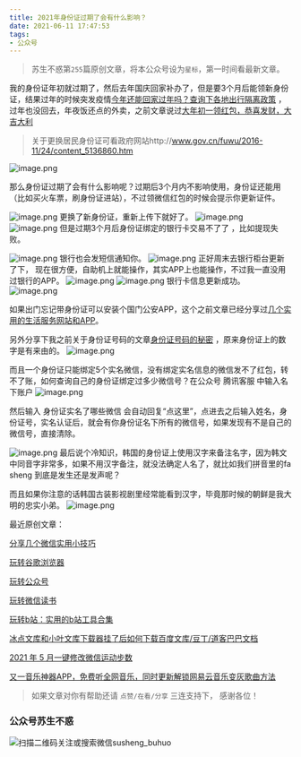 ```yaml
---
title: 2021年身份证过期了会有什么影响？
date: 2021-06-11 17:47:53
tags:
- 公众号
---
```

> 苏生不惑第`255`篇原创文章，将本公众号设为`星标`，第一时间看最新文章。

我的身份证年初就过期了，然后去年国庆回家补办了，但是要3个月后能领新身份证，结果过年的时候突发疫情[今年还能回家过年吗？查询下各地出行隔离政策](https://mp.weixin.qq.com/s/_N83uXdaHnU6QS3n6k-udA) ，过年也没回去，年夜饭还点的外卖，之前文章说过[大年初一领红包，恭喜发财，大吉大利](https://mp.weixin.qq.com/s/82LCzupXtgxv310xUlodBA)

> 关于更换居民身份证可看政府网站http://www.gov.cn/fuwu/2016-11/24/content_5136860.htm

![image.png](https://upload-images.jianshu.io/upload_images/23152173-f61161a2dcde577d.png?imageMogr2/auto-orient/strip%7CimageView2/2/w/1240)

那么身份证过期了会有什么影响呢？过期后3个月内不影响使用，身份证还能用（比如买火车票，刷身份证进站），不过领微信红包的时候会提示你更新证件。

![image.png](https://upload-images.jianshu.io/upload_images/23152173-5c32b763c50cdffe.png?imageMogr2/auto-orient/strip%7CimageView2/2/w/1240)
更换了新身份证，重新上传下就好了。
![image.png](https://upload-images.jianshu.io/upload_images/23152173-493c19a41bce0f90.png?imageMogr2/auto-orient/strip%7CimageView2/2/w/1240)
![image.png](https://upload-images.jianshu.io/upload_images/23152173-d4b714f9419b3e13.png?imageMogr2/auto-orient/strip%7CimageView2/2/w/1240)
但是过期3个月后身份证绑定的银行卡交易不了了 ，比如提现失败。

![image.png](https://upload-images.jianshu.io/upload_images/23152173-cea5d0032c976ed1.png?imageMogr2/auto-orient/strip%7CimageView2/2/w/1240)
银行也会发短信通知你。
![image.png](https://upload-images.jianshu.io/upload_images/23152173-70a37e758c0e4dd3.png?imageMogr2/auto-orient/strip%7CimageView2/2/w/1240)
正好周末去银行柜台更新了下， 现在很方便，自助机上就能操作，其实APP上也能操作，不过我一直没用过银行的APP。
![image.png](https://upload-images.jianshu.io/upload_images/23152173-1622620867197934.png?imageMogr2/auto-orient/strip%7CimageView2/2/w/1240)
![image.png](https://upload-images.jianshu.io/upload_images/23152173-68de4099a1267ef7.png?imageMogr2/auto-orient/strip%7CimageView2/2/w/1240)
银行卡信息更新成功。
![image.png](https://upload-images.jianshu.io/upload_images/23152173-0478fd81a69d946a.png?imageMogr2/auto-orient/strip%7CimageView2/2/w/1240)

如果出门忘记带身份证可以安装个国门公安APP，这个之前文章已经分享过[几个实用的生活服务网站和APP](https://mp.weixin.qq.com/s/Z92IUaTEfuEoDtJLVl4A4Q)。

另外分享下我之前关于身份证号码的文章[身份证号码的秘密](https://mp.weixin.qq.com/s/yYuS5_2obt50kH4yrLg1Jw) ，原来身份证上的数字是有来由的。
![image.png](https://upload-images.jianshu.io/upload_images/17817191-2e90be88fcb5693a.png?imageMogr2/auto-orient/strip%7CimageView2/2/w/1240)

而且一个身份证只能绑定5个实名微信，没有绑定实名信息的微信发不了红包，转不了账，如何查询自己的身份证绑定过多少微信号？在公众号 腾讯客服 中输入名下账户
![image.png](https://upload-images.jianshu.io/upload_images/17817191-4571459d2c31a0d9.png?imageMogr2/auto-orient/strip%7CimageView2/2/w/1240)

然后输入 身份证实名了哪些微信 会自动回复“点这里”，点进去之后输入姓名，身份证号，实名认证后，就会有你身份证名下所有的微信号，如果发现有不是自己的微信号，直接清除。  

![image.png](https://upload-images.jianshu.io/upload_images/17817191-79c3cd9f5fc4e0ba.png?imageMogr2/auto-orient/strip%7CimageView2/2/w/1240)
最后说个冷知识，韩国的身份证上使用汉字来备注名字，因为韩文中同音字非常多，如果不用汉字备注，就没法确定人名了，就比如我们拼音里的fa sheng 到底是发生还是发声呢？

而且如果你注意的话韩国古装影视剧里经常能看到汉字，毕竟那时候的朝鲜是我大明的忠实小弟。
![image.png](https://upload-images.jianshu.io/upload_images/23152173-4a7f1732768b8c4e.png?imageMogr2/auto-orient/strip%7CimageView2/2/w/1240)


最近原创文章：

[分享几个微信实用小技巧](https://mp.weixin.qq.com/s/jQbWoNFdIUpNH7M6B_zSrQ)

[玩转谷歌浏览器](https://mp.weixin.qq.com/s/Z4jRObAZn1QlF3YcmOWvfQ)


[玩转公众号](https://mp.weixin.qq.com/s/5mZnA65FZUdp2_1zo_H6TQ)

[玩转微信读书](https://mp.weixin.qq.com/s/13tErvC_GTnlDt8w0a5oiQ)

[玩转b站：实用的b站工具合集](https://mp.weixin.qq.com/s/yMz2xsxhniyF0hWHXZjV2Q)

[冰点文库和小叶文库下载器挂了后如何下载百度文库/豆丁/道客巴巴文档](https://mp.weixin.qq.com/s/7LjE_eXCa75Km932FxrC6Q)

[2021 年 5 月一键修改微信运动步数](https://mp.weixin.qq.com/s/PQ9DfLjLsGyqjvYiQcsR9w)

[又一音乐神器APP，免费听全网音乐，同时更新解锁网易云音乐变灰歌曲方法](https://mp.weixin.qq.com/s/qkygGwHyVCVQQPogkRzC3g)

>  如果文章对你有帮助还请 `点赞/在看/分享` 三连支持下， 感谢各位！

### 公众号苏生不惑
![扫描二维码关注或搜索微信susheng_buhuo](https://upload-images.jianshu.io/upload_images/23152173-61c280d775baf3e6.png?imageMogr2/auto-orient/strip%7CimageView2/2/w/1240)